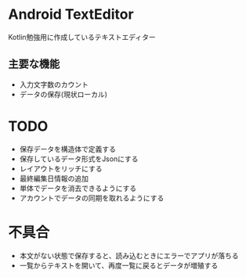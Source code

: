 # Android TextEditor
Kotlin勉強用に作成しているテキストエディター

## 主要な機能
- 入力文字数のカウント
- データの保存(現状ローカル)

# TODO
- 保存データを構造体で定義する
- 保存しているデータ形式をJsonにする
- レイアウトをリッチにする
- 最終編集日情報の追加
- 単体でデータを消去できるようにする
- アカウントでデータの同期を取れるようにする

# 不具合
- 本文がない状態で保存すると、読み込むときにエラーでアプリが落ちる
- 一覧からテキストを開いて、再度一覧に戻るとデータが増殖する
